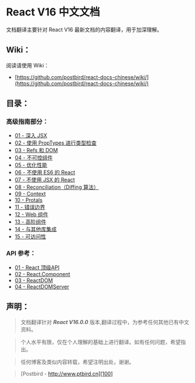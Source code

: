 # React V16 中文文档

文档翻译主要针对 React V16 最新文档的内容翻译，用于加深理解。

## Wiki：

阅读请使用 Wiki：

- [https://github.com/postbird/react-docs-chinese/wiki/](https://github.com/postbird/react-docs-chinese/wiki/)

## 目录：

### 高级指南部分：
- [01 - 深入 JSX][1]
- [02 - 使用 PropTypes 进行类型检查][2]
- [03 - Refs 和 DOM][3]
- [04 - 不可控组件][4]
- [05 - 优化性能][5]
- [06 - 不使用 ES6 的 React][6]
- [07 - 不使用 JSX 的 React][7]
- [08 - Reconciliation（Diffing 算法）][8]
- [09 - Context][9]
- [10 - Protals][10]
- [11 - 错误边界][11]
- [12 - Web 组件][12]
- [13 - 高阶组件][13]
- [14 - 与其他库集成][14]
- [15 - 可访问性][15]

### API 参考：

- [01 - React 顶级API](./react-reference/01-react-api.md)
- [02 - React.Component](./react-reference/02-react-component.md)
- [03 - ReactDOM](./react-reference/03-react-dom.md)
- [04 - ReactDOMServer](./react-reference/04-react-dom-server.md)

## 声明：

> 文档翻译针对 ***React V16.0.0*** 版本,翻译过程中，为参考任何其他已有中文资料。

> 个人水平有限，仅在个人理解的基础上进行翻译。如有任何问题，希望指出。

> 任何博客及类似内容转载，希望注明出处，谢谢。

> [Postbird - http://www.ptbird.cn][100]

[100]: http://www.ptbird.cn
[1]: ./react-advanced-guide/01-jsx-in-depth.md
[2]: ./react-advanced-guide/02-typechecking-with-proptypes.md
[3]: ./react-advanced-guide/03-refs-and-the-dom.md
[4]: ./react-advanced-guide/04-uncontrolled-components.md
[5]: ./react-advanced-guide/05-optimizing-performance.md
[6]: ./react-advanced-guide/06-react-without-es6.md
[7]: ./react-advanced-guide/07-react-without-jsx.md
[8]: ./react-advanced-guide/08-reconciliation.md
[9]: ./react-advanced-guide/09-context.md
[10]: ./react-advanced-guide/10-protals.md
[11]: ./react-advanced-guide/11-error-boundaries.md
[12]: ./react-advanced-guide/12-web-components.md
[13]: ./react-advanced-guide/13-higher-order-components.md
[14]: ./react-advanced-guide/14-integrating-with-other-libraries.md
[15]: ./react-advanced-guide/15-accessibility.md
